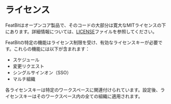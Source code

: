 # ライセンス

FeatBitはオープンコア製品で、そのコードの大部分は寛大なMITライセンスの下にあります。詳細情報については、[LICENSE](https://github.com/featbit/featbit/blob/main/LICENSE)ファイルを参照してください。

FeatBitの特定の機能はライセンス制限を受け、有効なライセンスキーが必要です。これらの機能には以下が含まれます：

- スケジュール
- 変更リクエスト
- シングルサインオン（SSO）
- マルチ組織

各ライセンスキーは特定のワークスペースに関連付けられています。設定後、ライセンスキーはそのワークスペース内の全ての組織に適用されます。